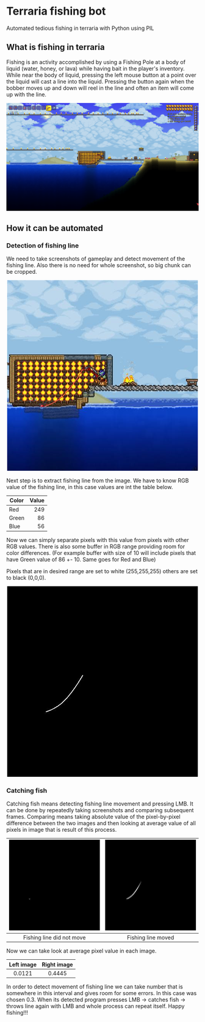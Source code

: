 # Terraria fishing bot
Automated tedious fishing in terraria with Python using PIL

## What is fishing in terraria

Fishing is an activity accomplished by using a Fishing Pole at a body of liquid (water, honey, or lava) while having bait in the player's inventory. While near the body of liquid, pressing the left mouse button at a point over the liquid will cast a line into the liquid. Pressing the button again when the bobber moves up and down will reel in the line and often an item will come up with the line.

![Terraria screenshot](https://github.com/freedie666/Terraria_fishing/blob/master/images/Screen.png?raw=true)

## How it can be automated

### Detection of fishing line 

We need to take screenshots of gameplay and detect movement of the fishing line. Also there is no need for whole screenshot, so big chunk can be cropped.


<p align="center">
  <img src="https://github.com/freedie666/Terraria_fishing/blob/master/images/Screen_cropped.jpg" />
</p>

Next step is to extract fishing line from the image. We have to know RGB value of the fishing line, in this case values are int the table below.

<div align="center">
<table>
<thead>
<tr>
<th>Color</th>
<th align="left">Value</th>
</tr>
</thead>
<tbody>
<tr>
<td>Red</td>
<td align="right">249</td>
</tr>
<tr>
<td>Green</td>
<td align="right">86</td>
</tr>
<tr>
<td>Blue</td>
<td align="right">56</td>
</tr>
</tbody>
</table>
</div>


Now we can simply separate pixels with this value from pixels with other RGB values. There is also some buffer in RGB range providing room for color differences. (For example buffer with size of 10 will include pixels that have Green value of 86 +- 10. Same goes for Red and Blue)

Pixels that are in desired range are set to white (255,255,255) others are set to black (0,0,0).

<p align="center">
  <img src="https://github.com/freedie666/Terraria_fishing/blob/master/images/Screen_black_n_white.jpg" />
</p>

### Catching fish

Catching fish means detecting fishing line movement and pressing LMB. It can be done by repeatedly taking screenshots and comparing subsequent frames. Comparing means taking absolute value of the pixel-by-pixel difference between the two images and then looking at average value of all pixels in image that is result of this process.

| ![detection-false](https://github.com/freedie666/Terraria_fishing/blob/master/images/detection-false.jpg?raw=true)  | ![detection-true](https://github.com/freedie666/Terraria_fishing/blob/master/images/detection-true.jpg?raw=true) | 
|:---:|:---:|
|Fishing line did not move|Fishing line moved|

Now we can take look at average pixel value in each image.

<div align="center">
  
| Left image    | Right image   | 
| :-----------: | :-------------:| 
| 0.0121        | 0.4445 | 
  
</div>

In order to detect movement of fishing line we can take number that is somewhere in this interval and gives room for some errors. In this case was chosen 0.3. When its detected program presses LMB -> catches fish -> throws line again with LMB and whole process can repeat itself. Happy fishing!!!

